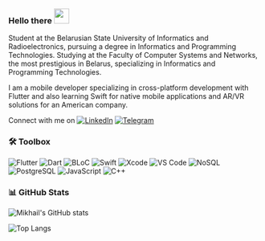 ### Hello there <img src="https://media.giphy.com/media/hvRJCLFzcasrR4ia7z/giphy.gif" width="30px">

Student at the Belarusian State University of Informatics and Radioelectronics, pursuing a degree in Informatics and Programming Technologies. Studying at the Faculty of Computer Systems and Networks, the most prestigious in Belarus, specializing in Informatics and Programming Technologies.

I am a mobile developer specializing in cross-platform development with Flutter and also learning Swift for native mobile applications and AR/VR solutions for an American company.

Connect with me on 
[![LinkedIn](https://img.shields.io/badge/LinkedIn-blue?style=flat-square&logo=linkedin&logoColor=white)](https://www.linkedin.com/in/mikhail-malashkevich-28875b252/) [![Telegram](https://img.shields.io/badge/Telegram-blue?style=flat-square&logo=telegram&logoColor=white)](https://t.me/miksaFF)

### 🛠️ Toolbox
![Flutter](https://img.shields.io/badge/Flutter-%2302569B.svg?style=flat-square&logo=flutter&logoColor=white)
![Dart](https://img.shields.io/badge/Dart-%230175C2.svg?style=flat-square&logo=dart&logoColor=white)
![BLoC](https://img.shields.io/badge/BLoC-00A6FF?style=flat-square&logo=bloc&logoColor=white)
![Swift](https://img.shields.io/badge/Swift-F05138?style=flat-square&logo=swift&logoColor=white)
![Xcode](https://img.shields.io/badge/Xcode-007ACC?style=flat-square&logo=xcode&logoColor=white)
![VS Code](https://img.shields.io/badge/VS%20Code-0078d7?style=flat-square&logo=visual-studio-code&logoColor=white)
![NoSQL](https://img.shields.io/badge/NoSQL-008000?style=flat-square)
![PostgreSQL](https://img.shields.io/badge/PostgreSQL-336791?style=flat-square&logo=postgresql&logoColor=white)
![JavaScript](https://img.shields.io/badge/JavaScript-323330?style=flat-square&logo=javascript&logoColor=F7DF1E)
![C++](https://img.shields.io/badge/C++-00599C?style=flat-square&logo=c%2B%2B&logoColor=white)

### 📊 GitHub Stats

![Mikhail's GitHub stats](https://github-readme-stats.vercel.app/api?username=mikhail-sfb&show_icons=true&theme=radical)

![Top Langs](https://github-readme-stats.vercel.app/api/top-langs/?username=mikhail-sfb&layout=compact&theme=radical)

